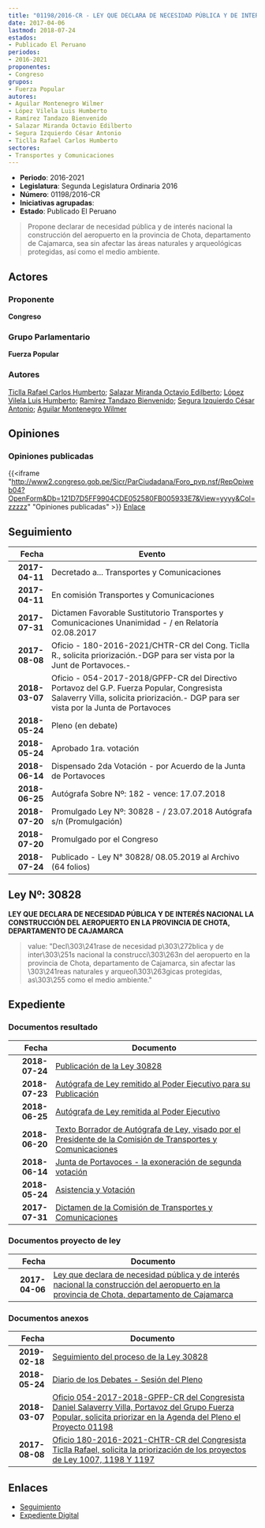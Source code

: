 ```yaml
---
title: "01198/2016-CR - LEY QUE DECLARA DE NECESIDAD PÚBLICA Y DE INTERÉS NACIONAL LA CONSTRUCCIÓN DEL AEROPUERTO EN LA PROVINCIA DE CHOTA, DEPARTAMENTO DE CAJAMARCA"
date: 2017-04-06
lastmod: 2018-07-24
estados:
- Publicado El Peruano
periodos:
- 2016-2021
proponentes:
- Congreso
grupos:
- Fuerza Popular
autores:
- Aguilar Montenegro Wilmer
- López Vilela Luis Humberto
- Ramírez Tandazo Bienvenido
- Salazar Miranda Octavio Edilberto
- Segura Izquierdo César Antonio
- Ticlla Rafael Carlos Humberto
sectores:
- Transportes y Comunicaciones
---
```

- **Periodo**: 2016-2021
- **Legislatura**: Segunda Legislatura Ordinaria 2016
- **Número**: 01198/2016-CR
- **Iniciativas agrupadas**: 
- **Estado**: Publicado El Peruano

> Propone declarar de necesidad pública y de interés nacional la construcción del aeropuerto en la provincia de Chota, departamento de Cajamarca, sea sin afectar las áreas naturales y arqueológicas protegidas, así como el medio ambiente.


## Actores

### Proponente

**Congreso**

### Grupo Parlamentario

**Fuerza Popular**

### Autores

[Ticlla Rafael Carlos Humberto](mailto:mailto:cticlla@congreso.gob.pe); [Salazar Miranda Octavio Edilberto](mailto:mailto:osalazar@congreso.gob.pe); [López Vilela Luis Humberto](mailto:mailto:llopezv@congreso.gob.pe); [Ramírez Tandazo Bienvenido](mailto:mailto:bramirez@congreso.gob.pe); [Segura Izquierdo César Antonio](mailto:mailto:csegura@congreso.gob.pe); [Aguilar Montenegro Wilmer](mailto:mailto:waguilar@congreso.gob.pe)

## Opiniones

### Opiniones publicadas

{{<iframe "http://www2.congreso.gob.pe/Sicr/ParCiudadana/Foro_pvp.nsf/RepOpiweb04?OpenForm&Db=121D7D5FF9904CDE052580FB005933E7&View=yyyy&Col=zzzzz" "Opiniones publicadas" >}}
[Enlace](http://www2.congreso.gob.pe/Sicr/ParCiudadana/Foro_pvp.nsf/RepOpiweb04?OpenForm&Db=121D7D5FF9904CDE052580FB005933E7&View=yyyy&Col=zzzzz)


## Seguimiento

| Fecha | Evento |
|------:|--------|
| **2017-04-11** | Decretado a... Transportes y Comunicaciones |
| **2017-04-11** | En comisión Transportes y Comunicaciones |
| **2017-07-31** | Dictamen Favorable Sustitutorio Transportes y Comunicaciones Unanimidad - / en Relatoría 02.08.2017 |
| **2017-08-08** | Oficio - 180-2016-2021/CHTR-CR del Cong. Ticlla R., solicita priorización.-DGP para ser vista por la Junt de Portavoces.- |
| **2018-03-07** | Oficio - 054-2017-2018/GPFP-CR del Directivo Portavoz del G.P. Fuerza Popular, Congresista Salaverry Villa, solicita priorización.- DGP para ser vista por la Junta de Portavoces |
| **2018-05-24** | Pleno (en debate) |
| **2018-05-24** | Aprobado 1ra. votación |
| **2018-06-14** | Dispensado 2da Votación - por Acuerdo de la Junta de Portavoces |
| **2018-06-25** | Autógrafa Sobre Nº: 182 - vence: 17.07.2018 |
| **2018-07-20** | Promulgado Ley Nº: 30828 - / 23.07.2018 Autógrafa s/n (Promulgación) |
| **2018-07-20** | Promulgado por el Congreso |
| **2018-07-24** | Publicado - Ley N° 30828/ 08.05.2019 al Archivo (64 folios) |

## Ley Nº: 30828

**LEY QUE DECLARA DE NECESIDAD PÚBLICA Y DE INTERÉS NACIONAL LA CONSTRUCCIÓN DEL AEROPUERTO EN LA PROVINCIA DE CHOTA, DEPARTAMENTO DE CAJAMARCA**

> value: "Decl\303\241rase de necesidad p\303\272blica y de inter\303\251s nacional la construcci\303\263n del aeropuerto en la provincia de Chota, departamento de Cajamarca, sin afectar las \303\241reas naturales y arqueol\303\263gicas protegidas, as\303\255 como el medio ambiente."


## Expediente

### Documentos resultado

| Fecha | Documento |
|------:|-----------|
| **2018-07-24** | [Publicación de la Ley 30828](http://www.leyes.congreso.gob.pe/Documentos/2016_2021/ADLP/Normas_Legales/30828-LEY.pdf) |
| **2018-07-23** | [Autógrafa de Ley remitido al Poder Ejecutivo para su Publicación](http://www.leyes.congreso.gob.pe/Documentos/2016_2021/ADLP/Texto_Aprobado/AU0119820180723.pdf) |
| **2018-06-25** | [Autógrafa de Ley remitida al Poder Ejecutivo](http://www.leyes.congreso.gob.pe/Documentos/2016_2021/Autografas/Ley_y_de_Resolucion_Legislativa/AU0119820180625.pdf) |
| **2018-06-20** | [Texto Borrador de Autógrafa de Ley, visado por el Presidente de la Comisión de Transportes y Comunicaciones](http://www.leyes.congreso.gob.pe/Documentos/2016_2021/Texto_Borrador_de_Autografa/BAU01198_20180620.pdf) |
| **2018-06-14** | [Junta de Portavoces - la exoneración de segunda votación](http://www.leyes.congreso.gob.pe/Documentos/2016_2021/Acuerdos/Junta_Portavoces/AJPESV0119820180614.pdf) |
| **2018-05-24** | [Asistencia y Votación](http://www.leyes.congreso.gob.pe/Documentos/2016_2021/Asistencia_y_Votacion/Proyectos_de_Ley/AV01198_20180524.pdf) |
| **2017-07-31** | [Dictamen de la Comisión de Transportes y Comunicaciones](http://www.leyes.congreso.gob.pe/Documentos/2016_2021/Dictamenes/Proyectos_de_Ley/01198DC23MAY_20170731.pdf) |

### Documentos proyecto de ley

| Fecha | Documento |
|------:|-----------|
| **2017-04-06** | [Ley que declara de necesidad pública y de interés nacional la construcción del aeropuerto en la provincia de Chota, departamento de Cajamarca](http://www.leyes.congreso.gob.pe/Documentos/2016_2021/Proyectos_de_Ley_y_de_Resoluciones_Legislativas/PL0119820170406..pdf) |

### Documentos anexos

| Fecha | Documento |
|------:|-----------|
| **2019-02-18** | [Seguimiento del proceso de la Ley 30828](http://www.leyes.congreso.gob.pe/Documentos/2016_2021/Seguimiento_de_Proyectos_de_Ley/01198PL20190218.pdf) |
| **2018-05-24** | [Diario de los Debates - Sesión del Pleno](http://www.leyes.congreso.gob.pe/Documentos/2016_2021/ADLP/Diario_Debates/30828-TDD.pdf) |
| **2018-03-07** | [Oficio 054-2017-2018-GPFP-CR del Congresista Daniel Salaverry Villa, Portavoz del Grupo Fuerza Popular, solicita priorizar en la Agenda del Pleno el Proyecto 01198](http://www.leyes.congreso.gob.pe/Documentos/2016_2021/Oficios/Grupos_Parlamentarios/OFICIO-054-2017-2018-GPFP-CR.pdf) |
| **2017-08-08** | [Oficio 180-2016-2021-CHTR-CR del Congresista Ticlla Rafael, solicita la priorización de los proyectos de Ley 1007, 1198 Y 1197](http://www.leyes.congreso.gob.pe/Documentos/2016_2021/Oficios/Congresistas/OFICIO-180_2016-2021-CHTR-CR.pdf) |

## Enlaces

- [Seguimiento](http://www2.congreso.gob.pe/Sicr/TraDocEstProc/CLProLey2016.nsf/f7fff46988ca05b1052578e100829cc7/cb46e01d732b3315052580fb005d471c?OpenDocument)
- [Expediente Digital](http://www2.congreso.gob.pe/Sicr/TraDocEstProc/Expvirt_2011.nsf/visbusqptramdoc1621/01198?opendocument)

